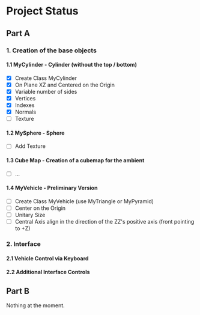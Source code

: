 <h1>Project Status</h1>

<h2>Part A</h2>

<h3>1. Creation of the base objects</h3>

<h4>1.1 MyCylinder - Cylinder (without the top / bottom)</h4>

- [x] Create Class MyCylinder
- [x] On Plane XZ and Centered on the Origin
- [x] Variable number of sides
- [x] Vertices 
- [x] Indexes
- [x] Normals
- [ ] Texture

<h4>1.2 MySphere - Sphere</h4>

- [ ] Add Texture

<h4>1.3 Cube Map - Creation of a cubemap for the ambient</h4>

- [ ] ...

<h4>1.4 MyVehicle - Preliminary Version</h4>

- [ ] Create Class MyVehicle (use MyTriangle or MyPyramid)
- [ ] Center on the Origin
- [ ] Unitary Size
- [ ] Central Axis align in the direction of the ZZ's positive axis (front pointing to +Z)

<h3>2. Interface</h3>

<h4>2.1 Vehicle Control via Keyboard</h4>

<h4>2.2 Additional Interface Controls</h4>

<h2>Part B</h2>
Nothing at the moment.
